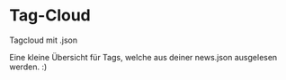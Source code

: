 # Tag-Cloud
Tagcloud mit .json


Eine kleine Übersicht für Tags, welche aus deiner news.json ausgelesen werden. :)
